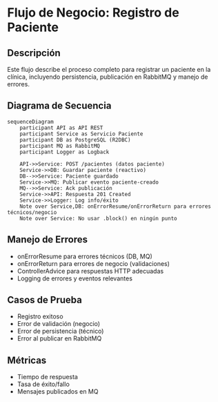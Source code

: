 # Flujo de Negocio: Registro de Paciente

## Descripción
Este flujo describe el proceso completo para registrar un paciente en la clínica, incluyendo persistencia, publicación en RabbitMQ y manejo de errores.

## Diagrama de Secuencia
```mermaid
sequenceDiagram
    participant API as API REST
    participant Service as Servicio Paciente
    participant DB as PostgreSQL (R2DBC)
    participant MQ as RabbitMQ
    participant Logger as Logback

    API->>Service: POST /pacientes (datos paciente)
    Service->>DB: Guardar paciente (reactivo)
    DB-->>Service: Paciente guardado
    Service->>MQ: Publicar evento paciente-creado
    MQ-->>Service: Ack publicación
    Service->>API: Respuesta 201 Created
    Service->>Logger: Log info/éxito
    Note over Service,DB: onErrorResume/onErrorReturn para errores técnicos/negocio
    Note over Service: No usar .block() en ningún punto
```

## Manejo de Errores
- onErrorResume para errores técnicos (DB, MQ)
- onErrorReturn para errores de negocio (validaciones)
- ControllerAdvice para respuestas HTTP adecuadas
- Logging de errores y eventos relevantes

## Casos de Prueba
- Registro exitoso
- Error de validación (negocio)
- Error de persistencia (técnico)
- Error al publicar en RabbitMQ

## Métricas
- Tiempo de respuesta
- Tasa de éxito/fallo
- Mensajes publicados en MQ
